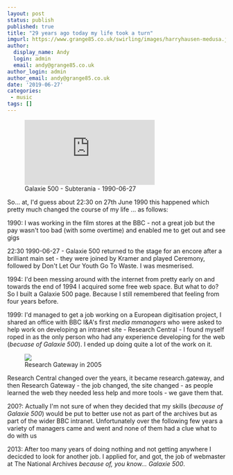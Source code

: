 ```yaml
---
layout: post
status: publish
published: true
title: "29 years ago today my life took a turn"
imgurl: https://www.grange85.co.uk/swirling/images/harryhausen-medusa.jpg
author:
  display_name: Andy
  login: admin
  email: andy@grange85.co.uk
author_login: admin
author_email: andy@grange85.co.uk
date: '2019-06-27'
categories:
 - music
tags: []
---
```

<figure class="caption aligncenter"><iframe src="https://www.youtube.com/embed/ozeRVpP4T0Q?start=2302" frameborder="0" allowfullscreen></iframe><figcaption class="caption-text">Galaxie 500 - Subterania - 1990-06-27</figcaption></figure>

So... at, I'd guess about 22:30 on 27th June 1990 this happened which pretty much changed the course of my life ... as follows:

1990: I was working in the film stores at the BBC - not a great job but the pay wasn't too bad (with some overtime) and enabled me to get out and see gigs

22:30 1990-06-27 - Galaxie 500 returned to the stage for an encore after a brilliant main set - they were joined by Kramer and played Ceremony, followed by Don't Let Our Youth Go To Waste. I was mesmerised.

1994: I'd been messing around with the internet from pretty early on and towards the end of 1994 I acquired some free web space. But what to do? So I built a Galaxie 500 page. Because I still remembered that feeling from four years before.

1999: I'd managed to get a job working on a European digitisation project, I shared an office with BBC I&A's first _media mmanagers_ who were asked to help work on developing an intranet site - Research Central - I found myself roped in as the only person who had any experience developing for the web (_becuase of Galaxie 500_). I ended up doing quite a lot of the work on it.

<figure><img src="https://cdn.grange85.co.uk/swirling/research-gateway.jpg" class="img-responsive" /><figcaption>Research Gateway in 2005</figcaption></figure>
Research Central changed over the years, it became research.gateway, and then Research Gateway - the job changed, the site changed - as people learned the web they needed less help and more tools - we gave them that.

200?: Actually I'm not sure of when they decided that my skills (_because of Galaxie 500_) would be put to better use not as part of the archives but as part of the wider BBC intranet. Unfortunately over the following few years a variety of managers came and went and none of them had a clue what to do with us

2013: After too many years of doing nothing and not getting anywhere I decicded to look for another job. I applied for, and got, the job of webmaster at The National Archives _because of, you know... Galaxie 500_.
